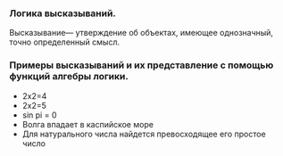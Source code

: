 ### Логика высказываний.
Высказывание— утверждение об объектах, имеющее однозначный, точно определенный смысл.

### Примеры высказываний и их представление с помощью функций алгебры логики.
- 2x2=4
- 2x2=5
- sin pi = 0
- Волга впадает в каспийское море
- Для натурального числа найдется превосходящее его простое число